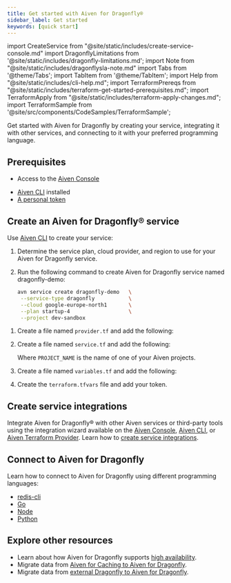 ```yaml
---
title: Get started with Aiven for Dragonfly®
sidebar_label: Get started
keywords: [quick start]
---
```


import CreateService from "@site/static/includes/create-service-console.md"
import DragonflyLimitations from '@site/static/includes/dragonfly-limitations.md';
import Note from "@site/static/includes/dragonflysla-note.md"
import Tabs from '@theme/Tabs';
import TabItem from '@theme/TabItem';
import Help from "@site/static/includes/cli-help.md";
import TerraformPrereqs from "@site/static/includes/terraform-get-started-prerequisites.md";
import TerraformApply from "@site/static/includes/terraform-apply-changes.md";
import TerraformSample from '@site/src/components/CodeSamples/TerraformSample';

Get started with Aiven for Dragonfly by creating your service, integrating it with other services, and connecting to it with your preferred programming language.

<Note/>

## Prerequisites

<Tabs groupId="group1">
<TabItem value="console" label="Console" default>

- Access to the [Aiven Console](https://console.aiven.io)

</TabItem>
<TabItem value="cli" label="CLI" default>

- [Aiven CLI](https://github.com/aiven/aiven-client#installation) installed
- [A personal token](https://docs.aiven.io/docs/platform/howto/create_authentication_token.html)

</TabItem>
<TabItem value="terraform" label="Terraform" default>

<TerraformPrereqs />

</TabItem>
</Tabs>

## Create an Aiven for Dragonfly® service

<Tabs groupId="group1">
<TabItem value="console" label="Console" default>

<CreateService serviceType="Dragonfly"/>

</TabItem>
<TabItem value="cli" label="CLI">

Use [Aiven CLI](/docs/tools/cli) to create your service:

1. Determine the service plan, cloud provider, and region to
   use for your Aiven for Dragonfly service.

1. Run the following command to create Aiven for Dragonfly service named
   dragonfly-demo:

   ```bash
   avn service create dragonfly-demo   \
    --service-type dragonfly           \
    --cloud google-europe-north1       \
    --plan startup-4                   \
    --project dev-sandbox
   ```

<Help/>

</TabItem>
<TabItem value="terraform" label="Terraform">

1. Create a file named `provider.tf` and add the following:

    <TerraformSample filename='dragonfly/provider.tf' />

1. Create a file named `service.tf` and add the following:

    <TerraformSample filename='dragonfly/service.tf' />

    Where `PROJECT_NAME` is the name of one of your Aiven projects.

1. Create a file named `variables.tf` and add the following:

    <TerraformSample filename='dragonfly/variables.tf' />

1. Create the `terraform.tfvars` file and add your token.

<TerraformApply />

</TabItem>
</Tabs>

## Create service integrations

Integrate Aiven for Dragonfly® with other Aiven services or third-party tools using the
integration wizard available on the [Aiven Console](https://console.aiven.io/),
[Aiven CLI](https://github.com/aiven/aiven-client), or
[Aiven Terraform Provider](https://registry.terraform.io/providers/aiven/aiven/latest/docs/resources/service_integration).
Learn how to [create service integrations](/docs/platform/howto/create-service-integration).

## Connect to Aiven for Dragonfly

Learn how to connect to Aiven for Dragonfly using different programming
languages:

- [redis-cli](/docs/products/dragonfly/howto/connect-redis-cli)
- [Go](/docs/products/dragonfly/howto/connect-go)
- [Node](/docs/products/dragonfly/howto/connect-node)
- [Python](/docs/products/dragonfly/howto/connect-python)

<DragonflyLimitations />

## Explore other resources

- Learn about how Aiven for Dragonfly supports
  [high availability](/docs/products/dragonfly/concepts/ha-dragonfly).
- Migrate data from
  [Aiven for Caching to Aiven for Dragonfly](/docs/products/dragonfly/howto/migrate-aiven-caching-df-console).
- Migrate data from
  [external Dragonfly to Aiven for Dragonfly](/docs/products/dragonfly/howto/migrate-ext-redis-df-console).
